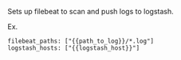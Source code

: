Sets up filebeat to scan and push logs to logstash.

Ex.

```
filebeat_paths: ["{{path_to_log}}/*.log"]
logstash_hosts: ["{{logstash_host}}"]
```